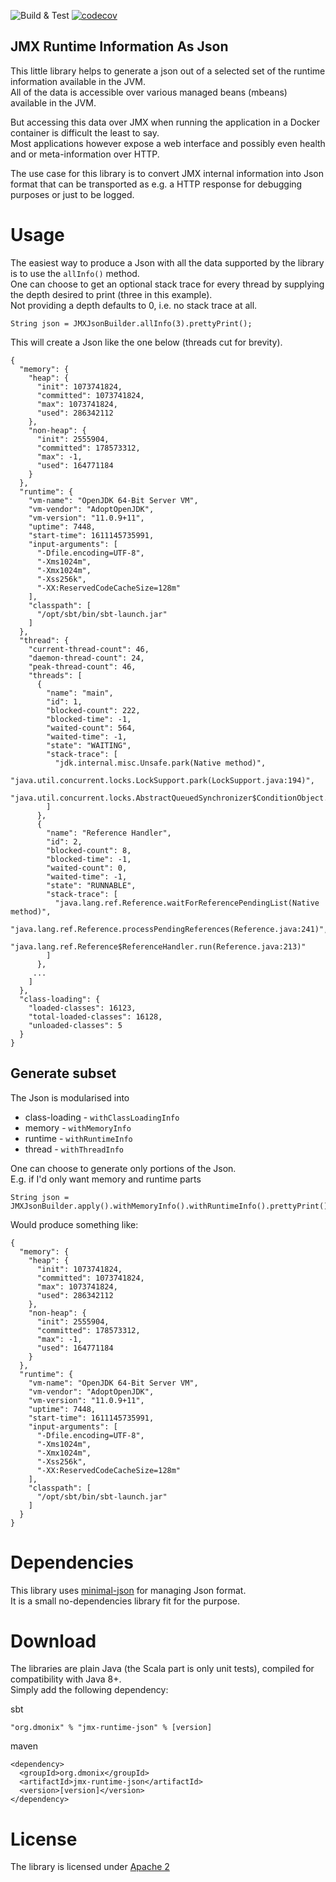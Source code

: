 ![Build & Test](https://github.com/pnerg/jmx-runtime-json/workflows/Build%20&%20Test/badge.svg) [![codecov](https://codecov.io/gh/pnerg/jmx-runtime-json/branch/master/graph/badge.svg?token=O8I3FS7RSI)](https://codecov.io/gh/pnerg/jmx-runtime-json)

JMX Runtime Information As Json
-------

This little library helps to generate a json out of a selected set of the runtime information available in the JVM.   
All of the data is accessible over various managed beans (mbeans) available in the JVM.

But accessing this data over JMX when running the application in a Docker container is difficult the least to say.  
Most applications however expose a web interface and possibly even health and or meta-information over HTTP.

The use case for this library is to convert JMX internal information into Json format that can be transported as e.g. a
HTTP response for debugging purposes or just to be logged.

# Usage

The easiest way to produce a Json with all the data supported by the library is to use the `allInfo()` method.  
One can choose to get an optional stack trace for every thread by supplying the depth desired to print (three in this
example).  
Not providing a depth defaults to 0, i.e. no stack trace at all.

```
String json = JMXJsonBuilder.allInfo(3).prettyPrint();
```

This will create a Json like the one below (threads cut for brevity).

```
{
  "memory": {
    "heap": {
      "init": 1073741824,
      "committed": 1073741824,
      "max": 1073741824,
      "used": 286342112
    },
    "non-heap": {
      "init": 2555904,
      "committed": 178573312,
      "max": -1,
      "used": 164771184
    }
  },
  "runtime": {
    "vm-name": "OpenJDK 64-Bit Server VM",
    "vm-vendor": "AdoptOpenJDK",
    "vm-version": "11.0.9+11",
    "uptime": 7448,
    "start-time": 1611145735991,
    "input-arguments": [
      "-Dfile.encoding=UTF-8",
      "-Xms1024m",
      "-Xmx1024m",
      "-Xss256k",
      "-XX:ReservedCodeCacheSize=128m"
    ],
    "classpath": [
      "/opt/sbt/bin/sbt-launch.jar"
    ]
  },
  "thread": {
    "current-thread-count": 46,
    "daemon-thread-count": 24,
    "peak-thread-count": 46,
    "threads": [
      {
        "name": "main",
        "id": 1,
        "blocked-count": 222,
        "blocked-time": -1,
        "waited-count": 564,
        "waited-time": -1,
        "state": "WAITING",
        "stack-trace": [
          "jdk.internal.misc.Unsafe.park(Native method)",
          "java.util.concurrent.locks.LockSupport.park(LockSupport.java:194)",
          "java.util.concurrent.locks.AbstractQueuedSynchronizer$ConditionObject.await(AbstractQueuedSynchronizer.java:2081)"
        ]
      },
      {
        "name": "Reference Handler",
        "id": 2,
        "blocked-count": 8,
        "blocked-time": -1,
        "waited-count": 0,
        "waited-time": -1,
        "state": "RUNNABLE",
        "stack-trace": [
          "java.lang.ref.Reference.waitForReferencePendingList(Native method)",
          "java.lang.ref.Reference.processPendingReferences(Reference.java:241)",
          "java.lang.ref.Reference$ReferenceHandler.run(Reference.java:213)"
        ]
      },
     ...
    ]
  },
  "class-loading": {
    "loaded-classes": 16123,
    "total-loaded-classes": 16128,
    "unloaded-classes": 5
  }
}
```

## Generate subset

The Json is modularised into

* class-loading - `withClassLoadingInfo`
* memory - `withMemoryInfo`
* runtime - `withRuntimeInfo`
* thread - `withThreadInfo`

One can choose to generate only portions of the Json.  
E.g. if I'd only want memory and runtime parts

```
String json = JMXJsonBuilder.apply().withMemoryInfo().withRuntimeInfo().prettyPrint();
```

Would produce something like:

```
{
  "memory": {
    "heap": {
      "init": 1073741824,
      "committed": 1073741824,
      "max": 1073741824,
      "used": 286342112
    },
    "non-heap": {
      "init": 2555904,
      "committed": 178573312,
      "max": -1,
      "used": 164771184
    }
  },
  "runtime": {
    "vm-name": "OpenJDK 64-Bit Server VM",
    "vm-vendor": "AdoptOpenJDK",
    "vm-version": "11.0.9+11",
    "uptime": 7448,
    "start-time": 1611145735991,
    "input-arguments": [
      "-Dfile.encoding=UTF-8",
      "-Xms1024m",
      "-Xmx1024m",
      "-Xss256k",
      "-XX:ReservedCodeCacheSize=128m"
    ],
    "classpath": [
      "/opt/sbt/bin/sbt-launch.jar"
    ]
  }
}
```

# Dependencies

This library uses [minimal-json](https://github.com/ralfstx/minimal-json) for managing Json format.  
It is a small no-dependencies library fit for the purpose.

# Download

The libraries are plain Java (the Scala part is only unit tests), compiled for compatibility with Java 8+.   
Simply add the following dependency:

sbt

```
"org.dmonix" % "jmx-runtime-json" % [version]
```

maven

```
<dependency>
  <groupId>org.dmonix</groupId>
  <artifactId>jmx-runtime-json</artifactId>
  <version>[version]</version>
</dependency>
```

# License

The library is licensed under [Apache 2](LICENSE) 

